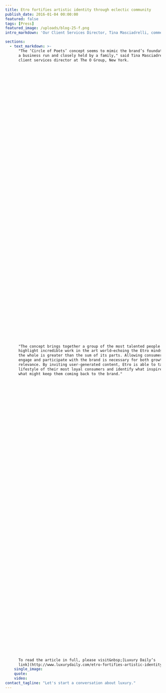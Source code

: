 ```yaml
---
title: Etro fortifies artistic identity through eclectic community
publish_date: 2016-01-04 00:00:00
featured: false
tags: [Press]
featured_image: /uploads/blog-25-f.png
intro_markdown: 'Our Client Services Director, Tina Masciadrelli, comments in industry publication Luxury Daily on Italian luxury brand Etro’s latest concept, "The Circle of Poets."​'

sections:
  - text_markdown: >-
      "The ‘Circle of Poets’ concept seems to mimic the brand’s foundation as
      a business run and closely held by a family," said Tina Masciadrelli,
      client services director at The O Group, New York.

































































      "The concept brings together a group of the most talented people to
      highlight incredible work in the art world—echoing the Etro mindset that
      the whole is greater than the sum of its parts. Allowing consumers to
      engage and participate with the brand is necessary for both growth and
      relevance. By inviting user-generated content, Etro is able to tap into the
      lifestyle of their most loyal consumers and identify what inspires them and
      what might keep them coming back to the brand."

































































      To read the article in full, please visit&nbsp;[Luxury Daily’s
      link](http://www.luxurydaily.com/etro-fortifies-artistic-identity-through-eclectic-community/).​
    single_image:
    quote:
    video:
contact_tagline: "Let's start a conversation about luxury."
---
```



